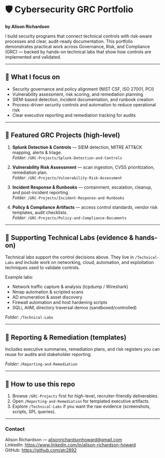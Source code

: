 # 🛡️ Cybersecurity GRC Portfolio  
**by Alison Richardson**

I build security programs that connect technical controls with risk-aware processes and clear, audit-ready documentation. This portfolio demonstrates practical work across Governance, Risk, and Compliance (GRC) — backed by hands-on technical labs that show how controls are implemented and validated.

---

## 🔹 What I focus on
- Security governance and policy alignment (NIST CSF, ISO 27001, PCI)  
- Vulnerability assessment, risk scoring, and remediation planning  
- SIEM-based detection, incident documentation, and runbook creation  
- Process-driven security controls and automation to reduce operational risk  
- Clear executive reporting and remediation tracking for audits

---

## 🔹 Featured GRC Projects (high-level)
1. **Splunk Detection & Controls** — SIEM detection, MITRE ATT&CK mapping, alerts & triage.  
   _Folder:_ `/GRC-Projects/Splunk-Detection-and-Controls`

2. **Vulnerability Risk Assessment** — scan ingestion, CVSS prioritization, remediation plan.  
   _Folder:_ `/GRC-Projects/Vulnerability-Risk-Assessment`

3. **Incident Response & Runbooks** — containment, escalation, cleanup, and post-incident reporting.  
   _Folder:_ `/GRC-Projects/Incident-Response-and-Runbooks`

4. **Policy & Compliance Artifacts** — access control standards, vendor risk templates, audit checklists.  
   _Folder:_ `/GRC-Projects/Policy-and-Compliance-Documents`

---

## 🔹 Supporting Technical Labs (evidence & hands-on)
Technical labs support the control decisions above. They live in `/Technical-Labs` and include work on networking, cloud, automation, and exploitation techniques used to validate controls.

Example labs:
- Network traffic capture & analysis (tcpdump / Wireshark)  
- Nmap automation & scripted scans  
- AD enumeration & asset discovery  
- Firewall automation and host hardening scripts  
- SQLi, AitM, directory traversal demos (sandboxed/controlled)

_Folder:_ `/Technical-Labs`

---

## 🔹 Reporting & Remediation (templates)
Includes executive summaries, remediation plans, and risk registers you can reuse for audits and stakeholder reporting.

_Folder:_ `/Reporting-and-Remediation`

---

## 🔹 How to use this repo
1. Browse `/GRC-Projects` first for high-level, recruiter-friendly deliverables.  
2. Open `/Reporting-and-Remediation` for templated executive artifacts.  
3. Explore `/Technical-Labs` if you want the raw evidence (screenshots, scripts, SPL queries).

---

### Contact
Alison Richardson — alisonrichardsonhoward@gmail.com  
LinkedIn: https://www.linkedin.com/in/alison-richardson-howard  
GitHub: https://github.com/atr2892
